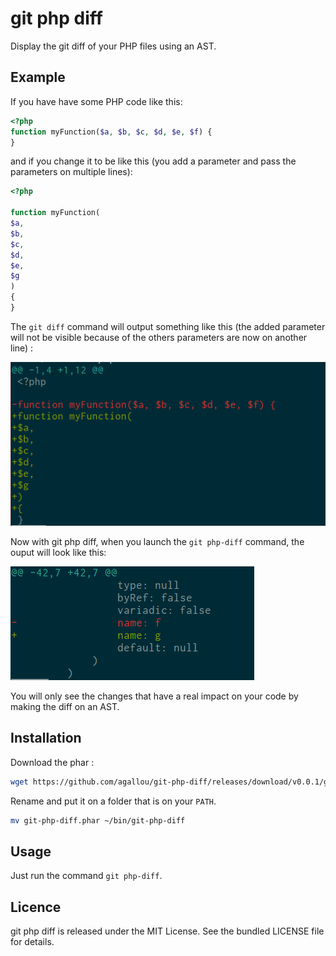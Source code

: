 # git php diff

Display the git diff of your PHP files using an AST.

## Example

If you have have some PHP code like this: 

```php
<?php
function myFunction($a, $b, $c, $d, $e, $f) {
}
```

and if you change it to be like this (you add a parameter and pass the parameters on multiple lines):

```php
<?php

function myFunction(
$a,
$b,
$c,
$d,
$e,
$g
)
{
}
```

The `git diff` command will output something like this (the added parameter will not be visible because of the others parameters are now on another line) :

![example-git-diff](doc/example-git-diff.png)

Now with git php diff, when you launch the `git php-diff` command, the ouput will look like this:

![example-git-php-diff](doc/example-git-php-diff.png)

You will only see the changes that have a real impact on your code by making the diff on an AST.

## Installation

Download the phar :

```bash
wget https://github.com/agallou/git-php-diff/releases/download/v0.0.1/git-php-diff.phar
```

Rename and put it on a folder that is on your `PATH`.

```bash
mv git-php-diff.phar ~/bin/git-php-diff
```

## Usage

Just run the command `git php-diff`.

## Licence

git php diff is released under the MIT License. See the bundled LICENSE file for details.
